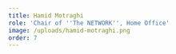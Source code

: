```yaml
---
title: Hamid Motraghi
role: 'Chair of ''The NETWORK'', Home Office'
image: /uploads/hamid-motraghi.png
order: 7
---
```


